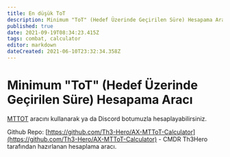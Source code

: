 ```yaml
---
title: En düşük ToT
description: Minimum "ToT" (Hedef Üzerinde Geçirilen Süre) Hesapama Aracı.
published: true
date: 2021-09-19T08:34:23.415Z
tags: combat, calculator
editor: markdown
dateCreated: 2021-06-10T23:32:34.358Z
---
```


# Minimum "ToT" (Hedef Üzerinde Geçirilen Süre) Hesapama Aracı



[MTTOT](https://th3-hero.github.io/AX-MTToT-Calculator/) aracını kullanarak ya da Discord botumuzla hesaplayabilirsiniz.

Github Repo: [https://github.com/Th3-Hero/AX-MTToT-Calculator](https://github.com/Th3-Hero/AX-MTToT-Calculator) - CMDR Th3Hero tarafından hazırlanan hesaplama aracı.